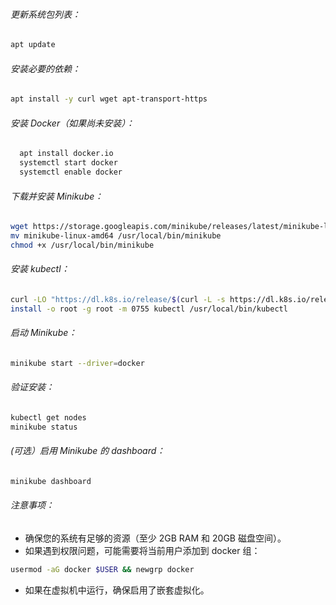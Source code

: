###### 更新系统包列表：

```bash
apt update
```

###### 安装必要的依赖：

```bash
apt install -y curl wget apt-transport-https
```

###### 安装 Docker（如果尚未安装）：

```bash
  apt install docker.io
  systemctl start docker
  systemctl enable docker
```

###### 下载并安装 Minikube：

```bash
wget https://storage.googleapis.com/minikube/releases/latest/minikube-linux-amd64
mv minikube-linux-amd64 /usr/local/bin/minikube
chmod +x /usr/local/bin/minikube
```

###### 安装 kubectl：

```bash
curl -LO "https://dl.k8s.io/release/$(curl -L -s https://dl.k8s.io/release/stable.txt)/bin/linux/amd64/kubectl"
install -o root -g root -m 0755 kubectl /usr/local/bin/kubectl
```

###### 启动 Minikube：

```bash
minikube start --driver=docker
```

###### 验证安装：

```bash
kubectl get nodes
minikube status
```

###### (可选）启用 Minikube 的 dashboard：

```bash
minikube dashboard
```

###### 注意事项：

-   确保您的系统有足够的资源（至少 2GB RAM 和 20GB 磁盘空间）。
-   如果遇到权限问题，可能需要将当前用户添加到 docker 组：

```bash
usermod -aG docker $USER && newgrp docker
```

-  如果在虚拟机中运行，确保启用了嵌套虚拟化。
